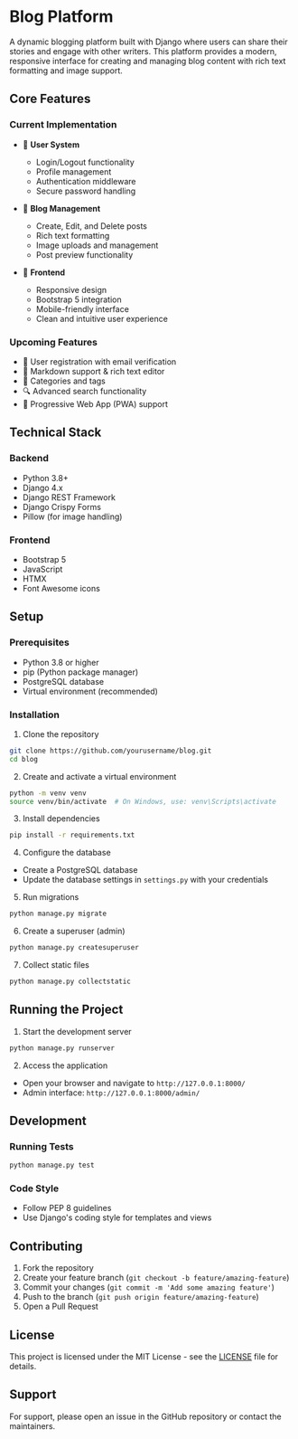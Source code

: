 # Blog Platform

A dynamic blogging platform built with Django where users can share their stories and engage with other writers. This platform provides a modern, responsive interface for creating and managing blog content with rich text formatting and image support.

## Core Features

### Current Implementation
- 👤 **User System**
  - Login/Logout functionality
  - Profile management
  - Authentication middleware
  - Secure password handling
  
- 📝 **Blog Management**
  - Create, Edit, and Delete posts
  - Rich text formatting
  - Image uploads and management
  - Post preview functionality
  
- 🎨 **Frontend**
  - Responsive design
  - Bootstrap 5 integration
  - Mobile-friendly interface
  - Clean and intuitive user experience

### Upcoming Features
- 🔐 User registration with email verification
- 📝 Markdown support & rich text editor
- 📁 Categories and tags
- 🔍 Advanced search functionality
- 📱 Progressive Web App (PWA) support

## Technical Stack

### Backend
- Python 3.8+
- Django 4.x
- Django REST Framework
- Django Crispy Forms
- Pillow (for image handling)

### Frontend
- Bootstrap 5
- JavaScript
- HTMX
- Font Awesome icons

## Setup

### Prerequisites
- Python 3.8 or higher
- pip (Python package manager)
- PostgreSQL database
- Virtual environment (recommended)

### Installation

1. Clone the repository
```bash
git clone https://github.com/yourusername/blog.git
cd blog
```

2. Create and activate a virtual environment
```bash
python -m venv venv
source venv/bin/activate  # On Windows, use: venv\Scripts\activate
```

3. Install dependencies
```bash
pip install -r requirements.txt
```

4. Configure the database
- Create a PostgreSQL database
- Update the database settings in `settings.py` with your credentials

5. Run migrations
```bash
python manage.py migrate
```

6. Create a superuser (admin)
```bash
python manage.py createsuperuser
```

7. Collect static files
```bash
python manage.py collectstatic
```

## Running the Project

1. Start the development server
```bash
python manage.py runserver
```

2. Access the application
- Open your browser and navigate to `http://127.0.0.1:8000/`
- Admin interface: `http://127.0.0.1:8000/admin/`

## Development

### Running Tests
```bash
python manage.py test
```

### Code Style
- Follow PEP 8 guidelines
- Use Django's coding style for templates and views

## Contributing

1. Fork the repository
2. Create your feature branch (`git checkout -b feature/amazing-feature`)
3. Commit your changes (`git commit -m 'Add some amazing feature'`)
4. Push to the branch (`git push origin feature/amazing-feature`)
5. Open a Pull Request

## License

This project is licensed under the MIT License - see the [LICENSE](LICENSE) file for details.

## Support

For support, please open an issue in the GitHub repository or contact the maintainers.